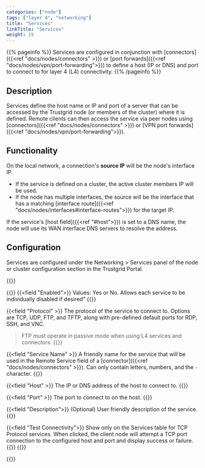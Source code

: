```yaml
---
categories: ["node"]
tags: ["layer 4", "networking"]
title: "Services"
linkTitle: "Services"
weight: 19
---
```


{{% pageinfo %}}
Services are configured in conjunction with [connectors]({{<ref "docs/nodes/connectors" >}}) or [port forwards]({{<ref "docs/nodes/vpn/port-forwarding">}}) to define a host (IP or DNS) and port to connect to for layer 4 (L4) connectivity.
{{% /pageinfo %}}

## Description
Services define the host name or IP and port of a server that can be accessed by the Trustgrid node (or members of the cluster) where it is defined.  Remote clients can then access the service via peer nodes using [connectors]({{<ref "docs/nodes/connectors" >}}) or [VPN port forwards]({{<ref "docs/nodes/vpn/port-forwarding">}}). 

## Functionality
On the local network, a connection's **source IP** will be the node's interface IP.
- If the service is defined on a cluster, the active cluster members IP will be used.
- If the node has multiple interfaces, the source will be the interface that has a matching [interface route]({{<ref "docs/nodes/interfaces#interface-routes">}}) for the target IP.

If the service's [host field]({{<ref "#host">}}) is set to a DNS name, the node will use its WAN interface DNS servers to resolve the address.


## Configuration

Services are configured under the Networking > Services panel of the node or cluster configuration section in the Trustgrid Portal.

{{<tgimg src="service.png" width="40%" caption="Add Service dialogue" alt="Dialogue to add a service with fields for enabled" >}}

{{<fields>}}
{{<field "Enabled">}}
Values: Yes or No. Allows each service to be individually disabled if desired"
{{</field>}}

{{<field "Protocol" >}}
The protocol of the service to connect to. Options are TCP, UDP, FTP, and TFTP, along with pre-defined default ports for RDP, SSH, and VNC.

> FTP must operate in passive mode when using L4 services and connectors.
{{</field >}}



{{<field "Service Name" >}}
A friendly name for the service that will be used in the Remote Service field of a [connector]({{<ref "docs/nodes/connectors" >}}). Can only contain letters, numbers, and the `-` character.
{{</field >}}

{{<field "Host" >}}
The IP or DNS address of the host to connect to.
{{</field >}}

{{<field "Port" >}}
The port to connect to on the host.
{{</field >}}

{{<field "Description">}}
(Optional) User friendly description of the service.
{{</field>}}

{{<field "Test Connectivity">}}
Show only on the Services table for TCP Protocol services. When clicked, the client node will attempt a TCP port connection to the configured host and port and display success or failure.
{{<tgimg src="service-test-connectivity.png" width="80%">}}
{{</field>}}

{{</fields>}}
